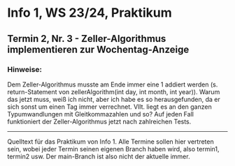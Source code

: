 # Info 1, WS 23/24, Praktikum

## Termin 2, Nr. 3 - Zeller-Algorithmus implementieren zur Wochentag-Anzeige

### Hinweise:

Dem Zeller-Algorithmus musste am Ende immer eine 1 addiert werden
(s. return-Statement von zellerAlgorithm(int day, int month, int year)).
Warum das jetzt muss, weiß ich nicht,
aber ich habe es so herausgefunden,
da er sich sonst um einen Tag immer verrechnet.
Vllt. liegt es an den ganzen Typumwandlungen mit Gleitkommazahlen und so?
Auf jeden Fall funktioniert der Zeller-Algorithmus jetzt nach zahlreichen Tests.

---

Quelltext für das Praktikum von Info 1.
Alle Termine sollen hier vertreten sein,
wobei jeder Termin seinen eigenen Branch haben wird,
also termin1, termin2 usw.
Der main-Branch ist also nicht der aktuelle immer.